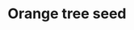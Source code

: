 ---
layout: item
title: Orange tree seed
item-id: 5285
datatable: true
id: 5285
name: "Orange tree seed"
members: true
lowalch: 12
highalch: 18
examine: "Plant in a plantpot of soil to grow a sapling."
monsters:
  - id: 6604
    name: "Mammoth"
    members: true
    combat_level: 80
    wiki_url: "https://oldschool.runescape.wiki/w/Mammoth"
    drops:
      - quantity: "1"
        rarity: 0.015625
    image: "https://oldschool.runescape.wiki/images/thumb/a/a5/Mammoth.png/1200px-Mammoth.png?956ac"
---